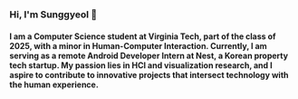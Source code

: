### Hi, I'm Sunggyeol 👋

#### I am a Computer Science student at Virginia Tech, part of the class of 2025, with a minor in Human-Computer Interaction. Currently, I am serving as a remote Android Developer Intern at Nest, a Korean property tech startup. My passion lies in HCI and visualization research, and I aspire to contribute to innovative projects that intersect technology with the human experience.



<!--
**sunggyeol/sunggyeol** is a ✨ _special_ ✨ repository because its `README.md` (this file) appears on your GitHub profile.

Here are some ideas to get you started:

- 🔭 I’m currently working on ...
- 🌱 I’m currently learning ...
- 👯 I’m looking to collaborate on ...
- 🤔 I’m looking for help with ...
- 💬 Ask me about ...
- 📫 How to reach me: ...
- 😄 Pronouns: ...
- ⚡ Fun fact: ...
-->
